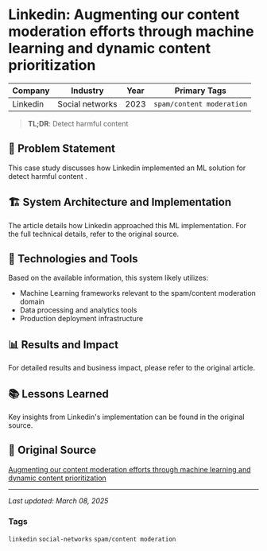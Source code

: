 # Linkedin: Augmenting our content moderation efforts through machine learning and dynamic content prioritization

| Company | Industry | Year | Primary Tags | 
|---------|----------|------|--------------|
| Linkedin | Social networks | 2023 | `spam/content moderation` |

> **TL;DR**: Detect harmful content 

## 📝 Problem Statement

This case study discusses how Linkedin implemented an ML solution for detect harmful content .

## 🏗️ System Architecture and Implementation

The article details how Linkedin approached this ML implementation. For the full technical details, refer to the original source.

## 🔧 Technologies and Tools

Based on the available information, this system likely utilizes:

- Machine Learning frameworks relevant to the spam/content moderation domain
- Data processing and analytics tools
- Production deployment infrastructure

## 📊 Results and Impact

For detailed results and business impact, please refer to the original article.

## 📚 Lessons Learned

Key insights from Linkedin's implementation can be found in the original source.

## 🔗 Original Source

[Augmenting our content moderation efforts through machine learning and dynamic content prioritization](https://engineering.linkedin.com/blog/2023/augmenting-our-content-moderation-efforts-through-machine-learni)

---

*Last updated: March 08, 2025*

### Tags

`linkedin` `social-networks` `spam/content moderation`

